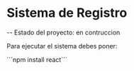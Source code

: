 <h1>Sistema  de Registro</h1>

-- Estado del proyecto: en contruccion

Para ejecutar el sistema debes poner:

´´´npm install react´´´
